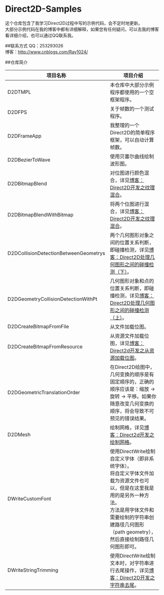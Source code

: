 # Direct2D-Samples
这个仓库包含了我学习Direct2D过程中写的示例代码，会不定时地更新。</br>
大部分示例代码在我的博客中都有详细解释，如果您有任何疑问，可以去我的博客看详细介绍，也可以通过QQ联系我。

##联系方式
QQ：253293026</br>
博客：http://www.cnblogs.com/Ray1024/

##仓库简介

|项目名称|项目介绍|
| ----|----|
| D2DTMPL|本仓库中大部分示例程序都使用的一个空框架程序。|
| D2DFPS|关于帧数的一个测试程序。|
| D2DFrameApp|我整理的一个Direct2D的简单程序框架，可以自动计算帧数。|
| D2DBezierToWave|使用贝塞尔曲线绘制波形图。|
| D2DBitmapBlend|对位图进行颜色混合，详见[博客：Direct2D开发之纹理混合](http://www.cnblogs.com/Ray1024/p/6189257.html)。|
| D2DBitmapBlendWithBitmap|将两个位图进行混合，详见[博客：Direct2D开发之纹理混合](http://www.cnblogs.com/Ray1024/p/6189257.html)。|
| D2DCollisionDetectionBetweenGeometrys|两个几何图形对象之间的位置关系判断，即碰撞检测，详见[博客：Direct2D处理几何图形之间的碰撞检测（下）](http://www.cnblogs.com/Ray1024/p/6030242.html)。|
| D2DGeometryCollisionDetectionWithPt|几何图形对象和点的位置关系判断，即碰撞检测，详见[博客：Direct2D处理几何图形之间的碰撞检测（上）](http://www.cnblogs.com/Ray1024/p/6028108.html)。|
| D2DCreateBitmapFromFile|从文件加载位图。|
| D2DCreateBitmapFromResource|从资源文件加载位图，详见[博客：Direct2d开发之从资源加载位图](http://www.cnblogs.com/Ray1024/p/6104368.html)。|
| D2DGeometricTranslationOrder|在Direct2D绘图中，几何变换的顺序是有固定顺序的，正确的顺序应该是：缩放 -> 旋转 -> 平移。如果你随意改变几何变换的顺序，将会导致不可预见的错误结果。|
| D2DMesh|绘制网格，详见[博客：Direct2d开发之绘制网格](http://www.cnblogs.com/Ray1024/p/6103981.html)。|
| DWriteCustomFont|使用DirectWrite绘制自定义字体（即非系统字体）。</br>将自定义字体文件加载为资源文件也可以，但是在这里我是用的是另外一种方法。</br>方法是用字体文件和需要绘制的字符串创建路径几何图形（path geometry），然后直接绘制路径几何图形即可。|
| DWriteStringTrimming|使用DirectWrite绘制文本时，对字符串进行去尾操作，详见[博客：Direct2D开发之字符串去尾](http://www.cnblogs.com/Ray1024/p/5660490.html)。|
